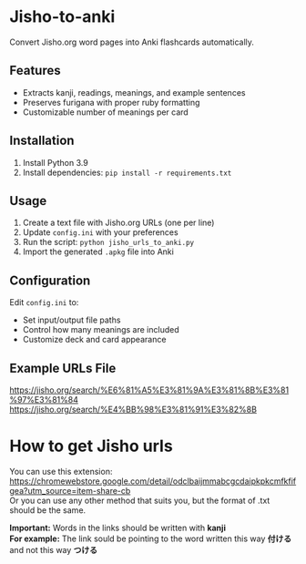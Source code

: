 # Jisho-to-anki
Convert Jisho.org word pages into Anki flashcards automatically.

## Features
- Extracts kanji, readings, meanings, and example sentences
- Preserves furigana with proper ruby formatting
- Customizable number of meanings per card

## Installation
1. Install Python 3.9
2. Install dependencies: `pip install -r requirements.txt`

## Usage
1. Create a text file with Jisho.org URLs (one per line)
2. Update `config.ini` with your preferences
3. Run the script: `python jisho_urls_to_anki.py`
4. Import the generated `.apkg` file into Anki

## Configuration
Edit `config.ini` to:
- Set input/output file paths
- Control how many meanings are included
- Customize deck and card appearance

## Example URLs File
https://jisho.org/search/%E6%81%A5%E3%81%9A%E3%81%8B%E3%81%97%E3%81%84
https://jisho.org/search/%E4%BB%98%E3%81%91%E3%82%8B

# How to get Jisho urls
You can use this extension: https://chromewebstore.google.com/detail/odclbaijmmabcgcdaipkpkcmfkfifgea?utm_source=item-share-cb <br/>
Or you can use any other method that suits you, but the format of .txt should be the same. <br/>

**Important:** Words in the links should be written with __kanji__ <br/>
**For example:** The link sould be pointing to the word written this way **付ける** and not this way **つける**
